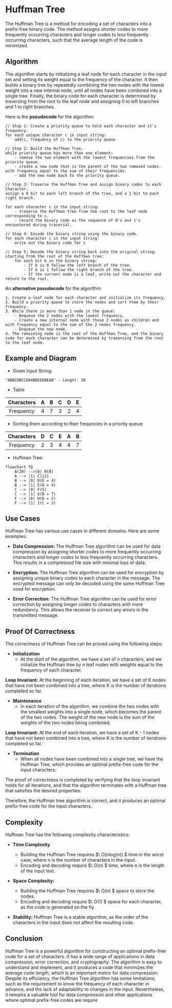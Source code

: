 # Huffman Tree

The Huffman Tree is a method for encoding a set of characters into a prefix-free binary code. The method assigns shorter codes to more frequently occurring characters and longer codes to less frequently occurring characters, such that the average length of the code is minimized.

## Algorithm

The algorithm starts by initializing a leaf node for each character in the input set and setting its weight equal to the frequency of the character. It then builds a binary tree by repeatedly combining the two nodes with the lowest weight into a new internal node, until all nodes have been combined into a single tree. Finally, the binary code for each character is determined by traversing from the root to the leaf node and assigning 0 to left branches and 1 to right branches.

Here is the **pseudocode** for the algorithm:

```less
// Step 1: Create a priority queue to hold each character and it's frequency.
for each unique character c in input string:
    add(c, frequency of c) to the priority queue

// Step 2: Build the Huffman Tree.
while priority queue has more than one element:
    - remove the two element with the lowest frequencies from the priority queue.
    - create a new node that is the parent of the two removed nodes, with frequency equal to the sum of their frequencies.
    - add the new node back to the priority queue.

// Step 3: Traverse the Huffman Tree and assign binary codes to each character.
assign a 0 bit to each left branch of the tree, and a 1 bit to each right branch.

for each character c in the input string:
    - traverse the Huffman tree from the root to the leaf node corresponding to c.
    - record the binary code as the sequence of 0's and 1's encountered during traversal.

// Step 4: Encode the binary string using the binary code.
for each character c in the input string:
    write out the binary code for c

// Step 5: Decode the binary string back into the original string.
starting from the root of the Huffman tree:
    for each bit b in the binary string:
        - If b is 0 follow the left branch of the tree.
        - If b is 1 follow the right branch of the tree.
        - If the current node is a leaf, write out the character and return to the root.
```

An **alternative pseudocode** for the algorithm:

```less
1. Create a leaf node for each character and initialize its frequency.
2. Build a priority queue to store the nodes and sort them by their frequency.
3. While there is more than 1 node in the queue:
    - Dequeue the 2 nodes with the lowest frequency.
    - Create a new internal node with those 2 nodes as children and with frequency equal to the sum of the 2 nodes frequency.
    - Enqueue the new node.
4. The remaining node is the root of the Huffman Tree, and the binary code for each character can be determined by traversing from the root to the leaf node.
```

## Example and Diagram

- Given Input String:
```less
"ABBCDBCCDAABBEEEBEAB" - Lenght: 20
```

- Table

| Characters | A     | B     | C     | D     | E     |
| :--------: | :---: | :---: | :---: | :---: | :---: |
| Frequency  | 4     | 7     | 3     | 2     | 4     |

- Sorting them according to their frequncies in a priority queue:

| Characters | D     | C     | E     | A     | B     |
| :--------: | :---: | :---: | :---: | :---: | :---: |
| Frequency  | 2     | 3     | 4     | 4     | 7     |

- Huffman Tree:

```mermaid
flowchart TD
    A(20) -->|0| B(8)
    A --> |1| C(12)
    B --> |0| D(E = 4)
    B --> |1| E(A = 4)
    C --> |0| F(5)
    C --> |1| G(B = 7)
    F --> |0| H(D = 2)
    F --> |1| I(C = 3)
```

## Use Cases

Huffman Tree has various use cases in different domains. Here are some examples:

- **Data Compression:** The Huffman Tree algorithm can be used for data compression by assigning shorter codes to more frequently occurring characters and longer codes to less frequently occurring characters. This results in a compressed file size with minimal loss of data.

- **Encryption:** The Huffman Tree algorithm can be used for encryption by assigning unique binary codes to each character in the message. The encrypted message can only be decoded using the same Huffman Tree used for encryption.

- **Error Correction:** The Huffman Tree algorithm can be used for error correction by assigning longer codes to characters with more redundancy. This allows the receiver to correct any errors in the transmitted message.

## Proof Of Correctness

The correctness of Huffman Tree can be proved using the following steps:

- **Initialization**
    - At the start of the algorithm, we have a set of n characters, and we initialize the Huffman tree by n leaf nodes with weights equal to the frequency of each character.

**Loop Invariant:** At the beginning of each iteration, we have a set of K nodes that have not been combined into a tree, where K is the number of iterations completed so far.

- **Maintenance**
    - In each iteration of the algorithm, we combine the two nodes with the smallest weights into a single node, which becomes the parent of the two nodes. The weight of the new node is the sum of the weights of the two nodes being combined.

**Loop Invariant:** At the end of each iteration, we have a set of K - 1 nodes that have not been combined into a tree, where K is the number of iterations completed so far.

- **Termination**
    - When all nodes have been combined into a single tree, we have the Huffman Tree, which provides an optimal prefix-free code for the input characters.

The proof of correctness is completed by verifying that the loop invariant holds for all iterations, and that the algorithm terminates with a Huffman tree that satisfies the desired properties.

Therefore, the Huffman tree algorithm is correct, and it produces an optimal prefix-free code for the input characters.
    
## Complexity

Huffman Tree has the following complexity characteristics:    

- **Time Complexity**
    - Building the Huffman Tree requires $\ O(nlog(n)) $ time in the worst case, where n is the number of characters in the input.
    - Encoding and decoding require $\ O(n) $ time, where n is the length of the input text.

- **Space Complexity:**
    - Building the Huffman Tree requires $\ O(n) $ space to store the nodes.
    - Encoding and decoding require $\ O(1) $ space for each character, as the code is generated on the fly.

- **Stability:** Huffman Tree is a stable algorithm, as the order of the characters in the input does not affect the resulting code.

## Conclusion

Huffman Tree is a powerful algorithm for constructing an optimal prefix-free code for a set of characters. It has a wide range of applications in data compression, error correction, and cryptography. The algorithm is easy to understand and implement, and it produces a code that minimizes the average code length, which is an important metric for data compression. Despite its efficiency, the Huffman Tree algorithm has some limitations, such as the requirement to know the frequency of each character in advance, and the lack of adaptability to changes in the input. Nevertheless, it remains a valuable tool for data compression and other applications where optimal prefix-free codes are require